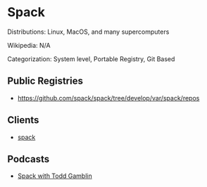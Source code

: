 # Spack

Distributions: Linux, MacOS, and many supercomputers

Wikipedia: N/A

Categorization: System level, Portable Registry, Git Based

## Public Registries

- https://github.com/spack/spack/tree/develop/var/spack/repos

## Clients

- [spack](https://github.com/spack/spack)

## Podcasts

- [Spack with Todd Gamblin](https://manifest.fm/11)
